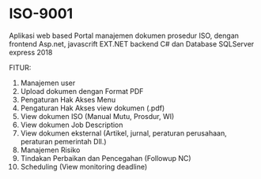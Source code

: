 # ISO-9001
Aplikasi web based Portal manajemen dokumen prosedur ISO,
dengan frontend Asp.net, javascrift EXT.NET backend C# dan Database SQLServer express 2018

FITUR:
1. Manajemen user
2. Upload dokumen dengan Format PDF
3. Pengaturan Hak Akses Menu
4. Pengaturan Hak Akses view dokumen (.pdf)
5. View dokumen ISO (Manual Mutu, Prosdur, WI)
6. View dokumen Job Description
7. View dokumen eksternal (Artikel, jurnal, peraturan perusahaan, peraturan pemerintah Dll.)
8. Manajemen Risiko
9. Tindakan Perbaikan dan Pencegahan (Followup NC)
10. Scheduling (View monitoring deadline)

